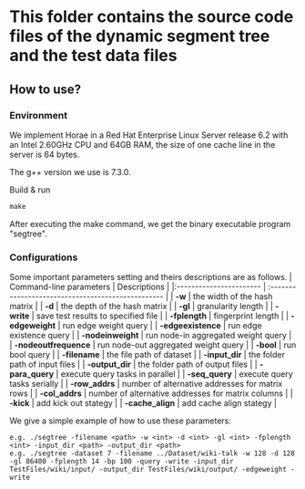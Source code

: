 # This folder contains the source code files of the dynamic segment tree and the test data files

## How to use?
### Environment
We implement Horae in a Red Hat Enterprise Linux Server release 6.2 with an Intel 2.60GHz CPU and 64GB RAM, the size of one cache line in the server is 64 bytes. 

The g++ version we use is 7.3.0.

Build & run

```txt
make
```
After executing the make command, we get the binary executable program "segtree".

### Configurations
Some important parameters setting and theirs descriptions are as follows.
| Command-line parameters | Descriptions                                       |
|:----------------------- | :------------------------------------------------- |
| **-w**                  | the width of the hash matrix                       |
| **-d**                  | the depth of the hash matrix                       |
| **-gl**                 | granularity length                                 |
| **-write**              | save test results to specified file                |
| **-fplength**           | fingerprint length                                 | 
| **-edgeweight**         | run edge weight query                              |
| **-edgeexistence**      | run edge existence query                           |
| **-nodeinweight**       | run node-in aggregated weight query                |
| **-nodeoutfrequence**   | run node-out aggregated weight query               |
| **-bool**               | run bool query                                     |
| **-filename**           | the file path of dataset                           |
| **-input_dir**          | the folder path of input files                     |
| **-output_dir**         | the folder path of output files                    |
| **-para_query**         | execute query tasks in parallel                    |
| **-seq_query**          | execute query tasks serially                       |
| **-row_addrs**          | number of alternative addresses for matrix rows    |
| **-col_addrs**          | number of alternative addresses for matrix columns |
| **-kick**               | add kick out stategy                               |
| **-cache_align**        | add cache align stategy                            |


We give a simple example of how to use these parameters:
``` code
e.g. ./segtree -filename <path> -w <int> -d <int> -gl <int> -fplength <int> -input_dir <path> -output_dir <path>
e.g. ./segtree -dataset 7 -filename ../Dataset/wiki-talk -w 128 -d 128 -gl 86400 -fplength 14 -bp 100 -query -write -input_dir TestFiles/wiki/input/ -output_dir TestFiles/wiki/output/ -edgeweight -write 
```